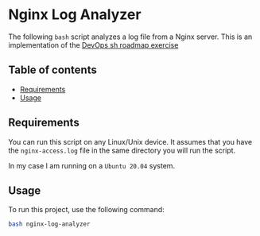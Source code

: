 # Nginx Log Analyzer

The following `bash` script analyzes a log file from a Nginx server. This is an implementation of the [DevOps sh roadmap exercise](https://roadmap.sh/projects/nginx-log-analyser)

## Table of contents
- [Requirements](#requirements)
- [Usage](#usage)

## Requirements
You can run this script on any Linux/Unix device. It assumes that you have the `nginx-access.log` file in the same directory you will run the script.

In my case I am running on a `Ubuntu 20.04` system.

## Usage
To run this project, use the following command:
```bash
bash nginx-log-analyzer
```
